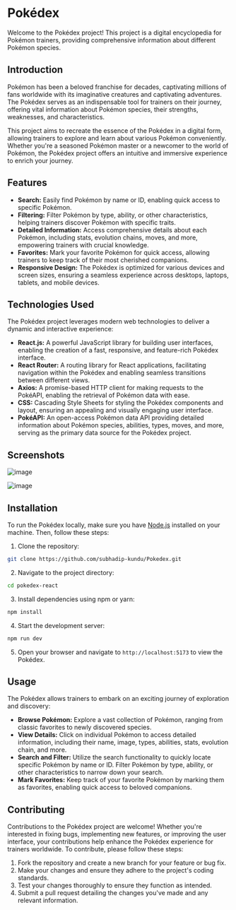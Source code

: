 # Pokédex

Welcome to the Pokédex project! This project is a digital encyclopedia for Pokémon trainers, providing comprehensive information about different Pokémon species.

## Introduction

Pokémon has been a beloved franchise for decades, captivating millions of fans worldwide with its imaginative creatures and captivating adventures. The Pokédex serves as an indispensable tool for trainers on their journey, offering vital information about Pokémon species, their strengths, weaknesses, and characteristics.

This project aims to recreate the essence of the Pokédex in a digital form, allowing trainers to explore and learn about various Pokémon conveniently. Whether you're a seasoned Pokémon master or a newcomer to the world of Pokémon, the Pokédex project offers an intuitive and immersive experience to enrich your journey.

## Features

- **Search:** Easily find Pokémon by name or ID, enabling quick access to specific Pokémon.
- **Filtering:** Filter Pokémon by type, ability, or other characteristics, helping trainers discover Pokémon with specific traits.
- **Detailed Information:** Access comprehensive details about each Pokémon, including stats, evolution chains, moves, and more, empowering trainers with crucial knowledge.
- **Favorites:** Mark your favorite Pokémon for quick access, allowing trainers to keep track of their most cherished companions.
- **Responsive Design:** The Pokédex is optimized for various devices and screen sizes, ensuring a seamless experience across desktops, laptops, tablets, and mobile devices.

## Technologies Used

The Pokédex project leverages modern web technologies to deliver a dynamic and interactive experience:

- **React.js:** A powerful JavaScript library for building user interfaces, enabling the creation of a fast, responsive, and feature-rich Pokédex interface.
- **React Router:** A routing library for React applications, facilitating navigation within the Pokédex and enabling seamless transitions between different views.
- **Axios:** A promise-based HTTP client for making requests to the PokéAPI, enabling the retrieval of Pokémon data with ease.
- **CSS:** Cascading Style Sheets for styling the Pokédex components and layout, ensuring an appealing and visually engaging user interface.
- **PokéAPI:** An open-access Pokémon data API providing detailed information about Pokémon species, abilities, types, moves, and more, serving as the primary data source for the Pokédex project.

## Screenshots

![image](https://github.com/subhadip-kundu/Pokedex/assets/124190254/8120ad48-c766-4de8-b58b-c446a3e78aad)

![image](https://github.com/subhadip-kundu/Pokedex/assets/124190254/d1516c9d-a001-4b03-a038-654b73ed5e44)


## Installation

To run the Pokédex locally, make sure you have [Node.js](https://nodejs.org/) installed on your machine. Then, follow these steps:

1. Clone the repository:

```bash
git clone https://github.com/subhadip-kundu/Pokedex.git
```

2. Navigate to the project directory:

```bash
cd pokedex-react
```

3. Install dependencies using npm or yarn:

```bash
npm install
```

4. Start the development server:

```bash
npm run dev
```

5. Open your browser and navigate to `http://localhost:5173` to view the Pokédex.

## Usage

The Pokédex allows trainers to embark on an exciting journey of exploration and discovery:

- **Browse Pokémon:** Explore a vast collection of Pokémon, ranging from classic favorites to newly discovered species.
- **View Details:** Click on individual Pokémon to access detailed information, including their name, image, types, abilities, stats, evolution chain, and more.
- **Search and Filter:** Utilize the search functionality to quickly locate specific Pokémon by name or ID. Filter Pokémon by type, ability, or other characteristics to narrow down your search.
- **Mark Favorites:** Keep track of your favorite Pokémon by marking them as favorites, enabling quick access to beloved companions.

## Contributing

Contributions to the Pokédex project are welcome! Whether you're interested in fixing bugs, implementing new features, or improving the user interface, your contributions help enhance the Pokédex experience for trainers worldwide. To contribute, please follow these steps:

1. Fork the repository and create a new branch for your feature or bug fix.
2. Make your changes and ensure they adhere to the project's coding standards.
3. Test your changes thoroughly to ensure they function as intended.
4. Submit a pull request detailing the changes you've made and any relevant information.
